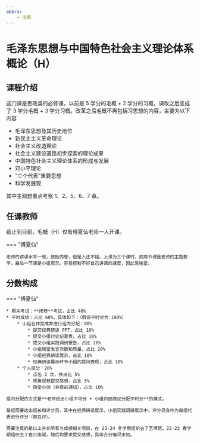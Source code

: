 ```yaml
---
abbrs:
    - 毛概
---
```


# 毛泽东思想与中国特色社会主义理论体系概论（H）

## 课程介绍

这门课是思政类的必修课，以前是 5 学分的毛概 + 2 学分的习概，课改之后变成了 3 学分毛概 + 3 学分习概。改革之后毛概不再包括习思想的内容，主要为以下内容

* 毛泽东思想及其历史地位
* 新民主主义革命理论
* 社会主义改造理论
* 社会主义建设道路初步探索的理论成果
* 中国特色社会主义理论体系的形成与发展
* 邓小平理论
* “三个代表”重要思想
* 科学发展观

其中主观题重点考察 1、2、5、6、7 章。

## 任课教师

截止到目前，毛概（H）仅有傅夏仙老师一人开课。

=== "傅夏仙"

    老师的讲课水平一般，鼓励内卷，但是人还不错。上课为三个课时，前两节课是老师的主题教学，最后一节课是小组展示。容易控制不好自己讲课的速度，因此常拖堂。

## 分数构成

=== "傅夏仙"

    * 期末考试：**闭卷**考试，占比 40%
    * 平时成绩：占比 60%，具体如下：（假设平时分为 100%）
        * 小组合作完成并进行组内分配：80%
            * 提交经典研读 PPT，占比 10%
            * 提交小组讨论记录表，占比 10%
            * 提交小组实践调研报告，占比 20%
            * 小组随堂发言次数和质量，占比 20%
            * 小组经典研读展示，占比 10%
            * 经典研读展示环节小组的提问表现，占比 10%
        * 个人部分：20%
            * 点名 2 次，共占比 5%
            * 观看视频提交感想，占比 5%
            * 随堂小测（会提前通知），占比 10%

    组内分配的方式是**老师给出小组平均分 + 小组内部商议分配平时分**的模式。

    每组需要选出组长和评分员，其中在经典研读展示、小组实践调研展示中，评分员会作为每组代表进行评分（即互评）。

    需要注意的是以上并非所有与成绩相关项目，在 23-24 冬学期组织去了艺博馆，22-23 春学期组织去了嘉兴南湖，随后均要求提交感想，具体占分情况未知。

